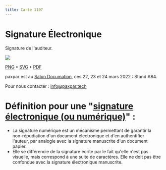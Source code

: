 ```yaml
---
title: Carte 1107
---
```


# Signature Électronique

Signature de l'auditeur.


![](https://media.paxpar.tech/ludi/card_1107_recto.png)

[PNG](https://media.paxpar.tech/ludi/card_1107_recto.png) • [SVG](https://media.paxpar.tech/ludi/card_1107_recto.svg) • [PDF](https://media.paxpar.tech/ludi/card_1107_recto.pdf)

paxpar est au [Salon Documation](https://www.documation.fr/info_societe/527/paxpartech.html), ces 22, 23 et 24 mars 2022 : Stand A84.

Pour nous contacter : info@paxpar.tech

# Définition pour une "[signature électronique (ou numérique)](https://fr.wikipedia.org/wiki/Signature_num%C3%A9rique)" :
  - La signature numérique est un mécanisme permettant de garantir la non-répudiation d'un document électronique et d'en authentifier l'auteur, par analogie avec la signature manuscrite d'un document papier.
  - Elle se différencie de la signature écrite par le fait qu'elle n'est pas visuelle, mais correspond à une suite de caractères. Elle ne doit pas être confondue avec la signature électronique manuscrite.


